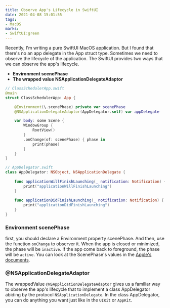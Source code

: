 ```yaml
---
title: Observe App's Lifecycle in SwiftUI
date: 2021-04-08 15:01:55
tags:
- MacOS
marks:
- SwiftUI:green
---
```


Recently, I'm writing a pure SwiftUI MacOS application. But I found that there's no an app delegate in the App struct type. Sometimes we need to observe the lifecycle of the application. The SwiftUI provides two ways that we can observe the app's lifecycle.

- **Environment scenePhase**
- **The wrapped value NSApplicationDelegateAdaptor**

```Swift
// ClassSchedulerApp.swift
@main
struct ClassSchedulerApp: App {

    @Environment(\.scenePhase) private var scenePhase
    @NSApplicationDelegateAdaptor(AppDelegator.self) var appDelegate

    var body: some Scene {
        WindowGroup {
            RootView()            
        }
        .onChange(of: scenePhase) { phase in
            print(phase)
        }
    }
}
```

```Swift
// AppDelegator.swift
class AppDelegator: NSObject, NSApplicationDelegate {
    
    func applicationWillFinishLaunching(_ notification: Notification) {
        print("applicationWillFinishLaunching")
    }
    
    func applicationDidFinishLaunching(_ notification: Notification) {
        print("applicationDidFinishLaunching")
    }
}

```

### Environment scenePhase
first, you should declare a Environment property scenePhase. And then, use the function `onChange` to observer it. When the app is closed or minimized, the phase will be `inactive`. If the app come back to foreground, the phase will be `active`. You can look at the ScenePhase's values in the [Apple's documents](https://developer.apple.com/documentation/swiftui/scenephase).

### @NSApplicationDelegateAdaptor

The wrappedValue `@NSApplicationDelegateAdaptor` gives us a familiar way to observe the app's lifecycle that to implement a class AppDelegator abiding by the protocol `NSApplicationDelegate`. In the class AppDelegator, you can do anything you want just like in the `UIKit` or `AppKit`.

